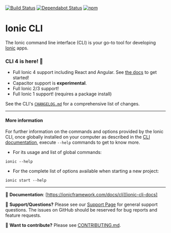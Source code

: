 [![Build Status][circle-badge]][circle-badge-url]
[![Dependabot Status](https://api.dependabot.com/badges/status?host=github&identifier=14562056)](https://dependabot.com)
[![npm][npm-badge]][npm-badge-url]

# Ionic CLI

The Ionic command line interface (CLI) is your go-to tool for developing
[Ionic][ionic-homepage] apps.

### CLI 4 is here! :tada:

- Full Ionic 4 support including React and Angular. See [the docs](https://ionicframework.com/docs/) to get started!
- Capacitor support is **experimental**.
- Full Ionic 2/3 support!
- Full Ionic 1 support! (requires a package install)

See the CLI's [`CHANGELOG.md`](https://github.com/ionic-team/ionic-cli/blob/develop/packages/ionic/CHANGELOG.md#4.0.0) for a comprehensive list of changes.

---

#### More information

For further information on the commands and options provided by the Ionic CLI, once globally installed on your computer as described in the [CLI documentation](https://ionicframework.com/docs/installation/cli), execute `--help` commands to get to know more.

* For its usage and list of global commands:

```
ionic --help
```

* For the complete list of options available when starting a new project:

```
ionic start --help
```

---

:book: **Documentation**:
[https://ionicframework.com/docs/cli][ionic-cli-docs]

:mega: **Support/Questions?** Please see our [Support Page][ionic-support] for
general support questions. The issues on GitHub should be reserved for bug
reports and feature requests.

:sparkling_heart: **Want to contribute?** Please see
[CONTRIBUTING.md](https://github.com/ionic-team/ionic-cli/blob/develop/CONTRIBUTING.md).

[ionic-homepage]: https://ionicframework.com
[ionic-cli-docs]: https://ionicframework.com/docs/cli
[ionic-support]: https://ionicframework.com/support

[circle-badge]: https://circleci.com/gh/ionic-team/ionic-cli.svg?style=shield
[circle-badge-url]: https://circleci.com/gh/ionic-team/ionic-cli
[npm-badge]: https://img.shields.io/npm/v/ionic.svg
[npm-badge-url]: https://www.npmjs.com/package/ionic
